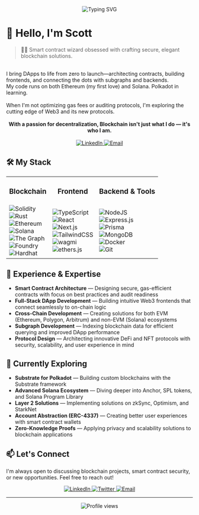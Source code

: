 <div align="center">
  <img src="https://readme-typing-svg.herokuapp.com?font=Fira+Code&weight=500&size=40&pause=1000&color=6D44F2&center=true&vCenter=true&random=false&width=600&height=100&lines=Blockchain+Developer;Smart+Contract+Architect;DApp+Engineer" alt="Typing SVG" />
</div>

# 👋 Hello, I'm Scott
> 👨‍💻 Smart contract wizard obsessed with crafting secure, elegant blockchain solutions.
<br>
I bring DApps to life from zero to launch—architecting contracts, building frontends, and connecting the dots with subgraphs and backends.
<br>
My code runs on both Ethereum (my first love) and Solana. Polkadot in learning.
<br><br>
When I'm not optimizing gas fees or auditing protocols, I'm exploring the cutting edge of Web3 and its new protocols.
<br><br>
<div align="center"><strong>With a passion for decentralization, Blockchain isn't just what I do — it's who I am.</strong></div>
<br>
<div align="center">
  <a href="https://www.linkedin.com/in/scott-devines/">
    <img src="https://img.shields.io/badge/LinkedIn-Connect-0A66C2?style=for-the-badge&logo=linkedin" alt="LinkedIn" />
  </a>
  <a href="solidity.dev@proton.me">
    <img src="https://img.shields.io/badge/Email-Contact_Me-D14836?style=for-the-badge&logo=gmail" alt="Email" />
  </a>
</div>

## 🛠️ My Stack

<table>
  <tr>
    <td align="center"><h3>Blockchain</h3></td>
    <td align="center"><h3>Frontend</h3></td>
    <td align="center"><h3>Backend & Tools</h3></td>
  </tr>
  <tr>
    <td>
      <img src="https://img.shields.io/badge/Solidity-%23363636.svg?style=for-the-badge&logo=solidity&logoColor=white" alt="Solidity" /><br/>
      <img src="https://img.shields.io/badge/Rust-%23000000.svg?style=for-the-badge&logo=rust&logoColor=white" alt="Rust" /><br/>
      <img src="https://img.shields.io/badge/Ethereum-3C7BE1?style=for-the-badge&logo=Ethereum&logoColor=white" alt="Ethereum" /><br/>
      <img src="https://img.shields.io/badge/Solana-9945FF?style=for-the-badge&logo=solana&logoColor=white" alt="Solana" /><br/>
      <img src="https://img.shields.io/badge/The%20Graph-6747ED?style=for-the-badge&logo=thegraph&logoColor=white" alt="The Graph" /><br/>
      <img src="https://img.shields.io/badge/Foundry-CCCCCC?style=for-the-badge&logo=ethereum&logoColor=black" alt="Foundry" /><br/>
      <img src="https://img.shields.io/badge/Hardhat-FFF04D?style=for-the-badge&logo=hardhat&logoColor=black" alt="Hardhat" />
    </td>
    <td>
      <img src="https://img.shields.io/badge/typescript-%23007ACC.svg?style=for-the-badge&logo=typescript&logoColor=white" alt="TypeScript" /><br/>
      <img src="https://img.shields.io/badge/react-%2320232a.svg?style=for-the-badge&logo=react&logoColor=%2361DAFB" alt="React" /><br/>
      <img src="https://img.shields.io/badge/next.js-000000?style=for-the-badge&logo=nextdotjs&logoColor=white" alt="Next.js" /><br/>
      <img src="https://img.shields.io/badge/tailwindcss-%2338B2AC.svg?style=for-the-badge&logo=tailwind-css&logoColor=white" alt="TailwindCSS" /><br/>
      <img src="https://img.shields.io/badge/wagmi-14171A?style=for-the-badge&logo=ethereum&logoColor=white" alt="wagmi" /><br/>
      <img src="https://img.shields.io/badge/ethers.js-F16822?style=for-the-badge&logo=ethereum&logoColor=white" alt="ethers.js" />
    </td>
    <td>
      <img src="https://img.shields.io/badge/node.js-6DA55F?style=for-the-badge&logo=node.js&logoColor=white" alt="NodeJS" /><br/>
      <img src="https://img.shields.io/badge/express.js-%23404d59.svg?style=for-the-badge&logo=express&logoColor=%2361DAFB" alt="Express.js" /><br/>
      <img src="https://img.shields.io/badge/Prisma-3982CE?style=for-the-badge&logo=Prisma&logoColor=white" alt="Prisma" /><br/>
      <img src="https://img.shields.io/badge/MongoDB-%234ea94b.svg?style=for-the-badge&logo=mongodb&logoColor=white" alt="MongoDB" /><br/>
      <img src="https://img.shields.io/badge/Docker-2496ED?style=for-the-badge&logo=docker&logoColor=white" alt="Docker" /><br/>
      <img src="https://img.shields.io/badge/Git-F05032?style=for-the-badge&logo=git&logoColor=white" alt="Git" />
    </td>
  </tr>
</table>

## 💼 Experience & Expertise

- **Smart Contract Architecture** — Designing secure, gas-efficient contracts with focus on best practices and audit readiness
- **Full-Stack DApp Development** — Building intuitive Web3 frontends that connect seamlessly to on-chain logic
- **Cross-Chain Development** — Creating solutions for both EVM (Ethereum, Polygon, Arbitrum) and non-EVM (Solana) ecosystems
- **Subgraph Development** — Indexing blockchain data for efficient querying and improved DApp performance
- **Protocol Design** — Architecting innovative DeFi and NFT protocols with security, scalability, and user experience in mind

## 🌱 Currently Exploring

- **Substrate for Polkadot** — Building custom blockchains with the Substrate framework
- **Advanced Solana Ecosystem** — Diving deeper into Anchor, SPL tokens, and Solana Program Library
- **Layer 2 Solutions** — Implementing solutions on zkSync, Optimism, and StarkNet
- **Account Abstraction (ERC-4337)** — Creating better user experiences with smart contract wallets
- **Zero-Knowledge Proofs** — Applying privacy and scalability solutions to blockchain applications

## 📫 Let's Connect

I'm always open to discussing blockchain projects, smart contract security, or new opportunities. Feel free to reach out!

<div align="center">
  <a href="https://www.linkedin.com/in/scott-devines/">
    <img src="https://img.shields.io/badge/LinkedIn-0A66C2?style=for-the-badge&logo=linkedin" alt="LinkedIn" />
  </a>
  <a href="https://twitter.com/your-twitter">
    <img src="https://img.shields.io/badge/Twitter-1DA1F2?style=for-the-badge&logo=twitter&logoColor=white" alt="Twitter" />
  </a>
  <a href="mailto:your-email@example.com">
    <img src="https://img.shields.io/badge/Email-D14836?style=for-the-badge&logo=gmail&logoColor=white" alt="Email" />
  </a>
</div>

---

<div align="center">
  <img src="https://komarev.com/ghpvc/?username=torof&style=flat-square&color=blueviolet" alt="Profile views" />
</div>
